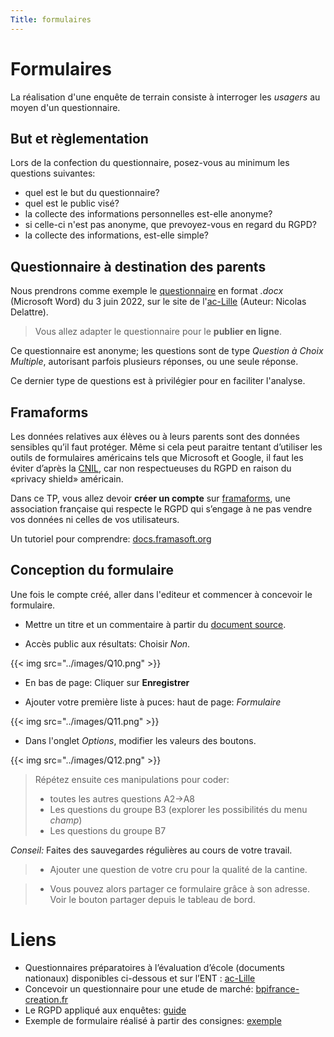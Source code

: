 ```yaml
---
Title: formulaires
---
```


# Formulaires
La réalisation d'une enquête de terrain consiste à interroger les *usagers* au moyen d'un questionnaire. 

## But et règlementation
Lors de la confection du questionnaire, posez-vous au minimum les questions suivantes:

* quel est le but du questionnaire?
* quel est le public visé?
* la collecte des informations personnelles est-elle anonyme? 
* si celle-ci n'est pas anonyme, que prevoyez-vous en regard du RGPD?
* la collecte des informations, est-elle simple?

## Questionnaire à destination des parents
Nous prendrons comme exemple le [questionnaire](/pdf/competences/CEE-1D-Questionnaire-a-destination-des-eleves.docx) en format *.docx* (Microsoft Word) du 3 juin 2022, sur le site de l'[ac-Lille](https://ien-ronchin.etab.ac-lille.fr/?page_id=3121) (Auteur: Nicolas Delattre).

> Vous allez adapter le questionnaire pour le **publier en ligne**.

Ce questionnaire est anonyme; les questions sont de type *Question à Choix Multiple*, autorisant parfois plusieurs réponses, ou une seule réponse.

Ce dernier type de questions est à privilégier pour en faciliter l'analyse.

## Framaforms
Les données relatives aux élèves ou à leurs parents sont des données sensibles qu’il faut protéger. Même si cela peut paraitre tentant d’utiliser les outils de formulaires américains tels que Microsoft et Google, il faut les éviter d’après la [CNIL](https://www.cnil.fr/fr), car non respectueuses du RGPD en raison du «privacy shield» américain.

Dans ce TP, vous allez devoir **créer un compte** sur [framaforms](https://framaforms.org/abc/fr/), une association française qui respecte le RGPD qui s’engage à ne pas vendre vos données ni celles de vos utilisateurs.

Un tutoriel pour comprendre: [docs.framasoft.org](https://docs.framasoft.org/fr/framaforms/exemple-d-utilisation.html)

## Conception du formulaire
Une fois le compte créé, aller dans l'editeur et commencer à concevoir le formulaire. 

* Mettre un titre et un commentaire à partir du [document source](/pdf/competences/CEE-1D-Questionnaire-a-destination-des-eleves.docx).

* Accès public aux résultats: Choisir *Non*.

{{< img src="../images/Q10.png" >}}

* En bas de page: Cliquer sur **Enregistrer**

* Ajouter votre première liste à puces: haut de page: *Formulaire*

{{< img src="../images/Q11.png" >}}

* Dans l'onglet *Options*, modifier les valeurs des boutons.

{{< img src="../images/Q12.png" >}}

> Répétez ensuite ces manipulations pour coder:
> * toutes les autres questions A2->A8
> * Les questions du groupe B3 (explorer les possibilités du menu *champ*)
> * Les questions du groupe B7

*Conseil:* Faites des sauvegardes régulières au cours de votre travail.

> * Ajouter une question de votre cru pour la qualité de la cantine.



> * Vous pouvez alors partager ce formulaire grâce à son adresse. Voir le bouton partager depuis le tableau de bord.


# Liens
* Questionnaires préparatoires à l’évaluation d’école (documents nationaux) disponibles ci-dessous et sur l’ENT : [ac-Lille](https://ien-ronchin.etab.ac-lille.fr/?page_id=3121)
* Concevoir un questionnaire pour une etude de marché: [bpifrance-creation.fr](https://bpifrance-creation.fr/encyclopedie/letude-marche/comment-faire-son-etude-marche/realiser-questionnaire-cadre-votre-etude)
* Le RGPD appliqué aux enquêtes: [guide](https://www.plus.transformation.gouv.fr/sites/default/files/ressource/Guide%20RGPD%20appliqu%C3%A9%20aux%20enqu%C3%AAtes%20(II)_0.pdf)
* Exemple de formulaire réalisé à partir des consignes: [exemple](https://framaforms.org/questionnaire-a-destination-des-parents-1705153379)

